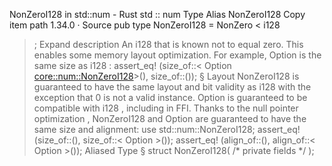 NonZeroI128 in std::num - Rust
std
::
num
Type Alias
NonZeroI128
Copy item path
1.34.0
·
Source
pub type NonZeroI128 =
NonZero
<
i128
>;
Expand description
An
i128
that is known not to equal zero.
This enables some memory layout optimization.
For example,
Option<NonZeroI128>
is the same size as
i128
:
assert_eq!
(size_of::<
Option
<core::num::NonZeroI128>>(), size_of::<i128>());
§
Layout
NonZeroI128
is guaranteed to have the same layout and bit validity as
i128
with the exception that
0
is not a valid instance.
Option<NonZeroI128>
is guaranteed to be compatible with
i128
,
including in FFI.
Thanks to the
null pointer optimization
,
NonZeroI128
and
Option<NonZeroI128>
are guaranteed to have the same size and alignment:
use
std::num::NonZeroI128;
assert_eq!
(size_of::<NonZeroI128>(), size_of::<
Option
<NonZeroI128>>());
assert_eq!
(align_of::<NonZeroI128>(), align_of::<
Option
<NonZeroI128>>());
Aliased Type
§
struct NonZeroI128(
/* private fields */
);